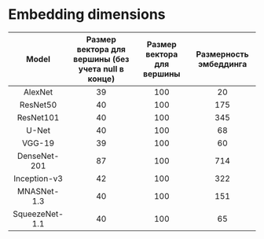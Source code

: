 # Embedding dimensions

| Model | Размер вектора для вершины (без учета null в конце) | Размер вектора для вершины | Размерность эмбеддинга |
|:-------:|:-------:|:-------:|:-------:|
| AlexNet | 39 | 100 | 20 |
| ResNet50 | 40 | 100 | 175 |
| ResNet101 | 40 | 100 | 345 |
| U-Net | 40 | 100 | 68 |
| VGG-19 | 39 | 100 | 60 |
| DenseNet-201 | 87 | 100 | 714 |
| Inception-v3 | 42 | 100 | 322 |
| MNASNet-1.3 | 40 | 100 | 151 |
| SqueezeNet-1.1 | 40 | 100 | 65 |
